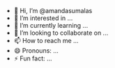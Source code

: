 - 👋 Hi, I’m @amandasumalas
- 👀 I’m interested in ...
- 🌱 I’m currently learning ...
- 💞️ I’m looking to collaborate on ...
- 📫 How to reach me ...
- 😄 Pronouns: ...
- ⚡ Fun fact: ...

<!---
amandasumalas/amandasumalas is a ✨ special ✨ repository because its `README.md` (this file) appears on your GitHub profile.
You can click the Preview link to take a look at your changes.
--->
